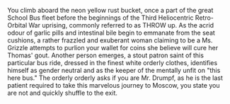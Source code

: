  You climb aboard the neon yellow rust bucket, once a part of the great School Bus fleet before the beginnings of the 
 Third Heliocentric Retro-Orbital War uprising, commonly referred to as THROW up. As the acrid odour of garlic pills and 
 intestinal bile begin to emmanate from the seat cushions, a rather frazzled and exuberant woman claiming to be a Ms. 
 Grizzle attempts to purlion your wallet for coins she believe will cure her Thomas' gout. Another person emerges, a stout patron 
 saint of this particular bus ride, dressed in the finest white orderly clothes, identifies himself as gender neutral and as the 
 keeper of the mentally unfit on "this here bus." The orderly orderly asks if you are Mr. Drumpf, as he is the last patient 
 required to take this marvelous journey to Moscow, you state you are not and quickly shuffle to the exit.
